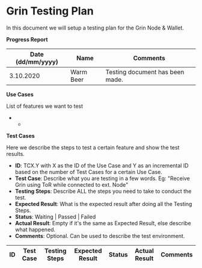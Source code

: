 # Grin Testing Plan

In this document we will setup a testing plan for the Grin Node & Wallet. 

**Progress Report**

| Date (dd/mm/yyyy) | Name | Comments |
| - | - | - |
| 3.10.2020 | Warm Beer | Testing document has been made. |

**Use Cases**

List of features we want to test

- *

**Test Cases**

Here we describe the steps to test a certain feature and show the test results.

- **ID**: TCX.Y with X as the ID of the Use Case and Y as an incremental ID based on the number of Test Cases for a certain Use Case.
- **Test Case**: Describe what you are testing in a few words. Eg: "Receive Grin using ToR while connected to ext. Node"
- **Testing Steps**: Describe ALL the steps you need to take to conduct the test.
- **Expected Result**: What is the expected result after doing all the Testing Steps.
- **Status**: Waiting | Passed | Failed
- **Actual Result**: Empty if it's the same as Expected Result, else describe what happened.
- **Comments**: Optional. Can be used to describe the test environment.

| ID | Test Case | Testing Steps | Expected Result | Status | Actual Result | Comments |
| - | - | - | - | - | - | - |
